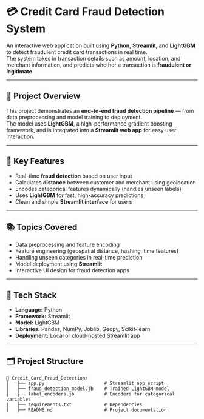 # 💳 Credit Card Fraud Detection System

An interactive web application built using **Python**, **Streamlit**, and **LightGBM** to detect fraudulent credit card transactions in real time.  
The system takes in transaction details such as amount, location, and merchant information, and predicts whether a transaction is **fraudulent or legitimate**.

---

## 🚀 Project Overview

This project demonstrates an **end-to-end fraud detection pipeline** — from data preprocessing and model training to deployment.  
The model uses **LightGBM**, a high-performance gradient boosting framework, and is integrated into a **Streamlit web app** for easy user interaction.

---

## 🧠 Key Features

- Real-time **fraud detection** based on user input  
- Calculates **distance** between customer and merchant using geolocation  
- Encodes categorical features dynamically (handles unseen labels)  
- Uses **LightGBM** for fast, high-accuracy predictions  
- Clean and simple **Streamlit interface** for users  

---

## 📚 Topics Covered

- Data preprocessing and feature encoding  
- Feature engineering (geospatial distance, hashing, time features)  
- Handling unseen categories in real-time prediction  
- Model deployment using **Streamlit**  
- Interactive UI design for fraud detection apps  

---

## 🧰 Tech Stack

- **Language:** Python  
- **Framework:** Streamlit  
- **Model:** LightGBM  
- **Libraries:** Pandas, NumPy, Joblib, Geopy, Scikit-learn  
- **Deployment:** Local or cloud-hosted Streamlit app  

---

## 🗂️ Project Structure
```
📂 Credit_Card_Fraud_Detection/
│   ├── app.py                      # Streamlit app script
│   ├── fraud_detection_model.jb    # Trained LightGBM model
│   ├── label_encoders.jb           # Encoders for categorical variables
|   ├── requirements.txt            # Dependencies
|   ├── README.md                   # Project documentation
```
